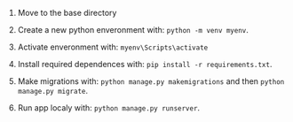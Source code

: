 1. Move to the base directory 

2. Create a new python enveronment with: ```python -m venv myenv```.

3. Activate enveronment with: ```myenv\Scripts\activate``` 

4. Install required dependences with: ```pip install -r requirements.txt```.

5. Make migrations with: ```python manage.py makemigrations``` and then ```python manage.py migrate```.

6. Run app localy with: ```python manage.py runserver```.

